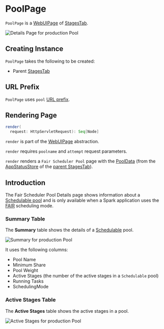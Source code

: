 # PoolPage

`PoolPage` is a [WebUIPage](WebUIPage.md) of [StagesTab](StagesTab.md).

![Details Page for production Pool](../images/webui/spark-webui-pool-details.png)

## Creating Instance

`PoolPage` takes the following to be created:

* <span id="parent"> Parent [StagesTab](StagesTab.md)

## <span id="prefix"> URL Prefix

`PoolPage` uses `pool` [URL prefix](WebUIPage.md#prefix).

## <span id="render"> Rendering Page

```scala
render(
  request: HttpServletRequest): Seq[Node]
```

`render` is part of the [WebUIPage](WebUIPage.md#render) abstraction.

`render` requires `poolname` and `attempt` request parameters.

`render` renders a `Fair Scheduler Pool` page with the [PoolData](../core/AppStatusStore.md#pool) (from the [AppStatusStore](../core/AppStatusStore.md) of the [parent StagesTab](#parent)).

## Introduction

The Fair Scheduler Pool Details page shows information about a [Schedulable pool](../scheduler/Pool.md) and is only available when a Spark application uses the [FAIR](../scheduler/SchedulingMode.md#FAIR) scheduling mode.

### Summary Table

The **Summary** table shows the details of a [Schedulable](../scheduler/Schedulable.md) pool.

![Summary for production Pool](../images/webui/spark-webui-pool-summary.png)

It uses the following columns:

* Pool Name
* Minimum Share
* Pool Weight
* Active Stages (the number of the active stages in a `Schedulable` pool)
* Running Tasks
* SchedulingMode

### Active Stages Table

The **Active Stages** table shows the active stages in a pool.

![Active Stages for production Pool](../images/webui/spark-webui-active-stages.png)

